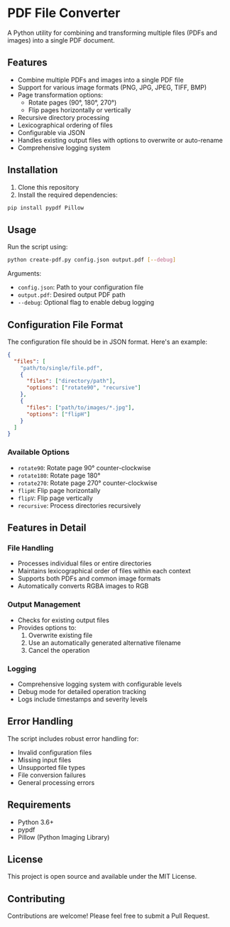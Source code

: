 # PDF File Converter

A Python utility for combining and transforming multiple files (PDFs and images) into a single PDF document.

## Features

- Combine multiple PDFs and images into a single PDF file
- Support for various image formats (PNG, JPG, JPEG, TIFF, BMP)
- Page transformation options:
  - Rotate pages (90°, 180°, 270°)
  - Flip pages horizontally or vertically
- Recursive directory processing
- Lexicographical ordering of files
- Configurable via JSON
- Handles existing output files with options to overwrite or auto-rename
- Comprehensive logging system

## Installation

1. Clone this repository
2. Install the required dependencies:
```bash
pip install pypdf Pillow
```

## Usage

Run the script using:

```bash
python create-pdf.py config.json output.pdf [--debug]
```

Arguments:
- `config.json`: Path to your configuration file
- `output.pdf`: Desired output PDF path
- `--debug`: Optional flag to enable debug logging

## Configuration File Format

The configuration file should be in JSON format. Here's an example:

```json
{
  "files": [
    "path/to/single/file.pdf",
    {
      "files": ["directory/path"],
      "options": ["rotate90", "recursive"]
    },
    {
      "files": ["path/to/images/*.jpg"],
      "options": ["flipH"]
    }
  ]
}
```

### Available Options

- `rotate90`: Rotate page 90° counter-clockwise
- `rotate180`: Rotate page 180°
- `rotate270`: Rotate page 270° counter-clockwise
- `flipH`: Flip page horizontally
- `flipV`: Flip page vertically
- `recursive`: Process directories recursively

## Features in Detail

### File Handling
- Processes individual files or entire directories
- Maintains lexicographical order of files within each context
- Supports both PDFs and common image formats
- Automatically converts RGBA images to RGB

### Output Management
- Checks for existing output files
- Provides options to:
  1. Overwrite existing file
  2. Use an automatically generated alternative filename
  3. Cancel the operation

### Logging
- Comprehensive logging system with configurable levels
- Debug mode for detailed operation tracking
- Logs include timestamps and severity levels

## Error Handling

The script includes robust error handling for:
- Invalid configuration files
- Missing input files
- Unsupported file types
- File conversion failures
- General processing errors

## Requirements

- Python 3.6+
- pypdf
- Pillow (Python Imaging Library)

## License

This project is open source and available under the MIT License.

## Contributing

Contributions are welcome! Please feel free to submit a Pull Request.
